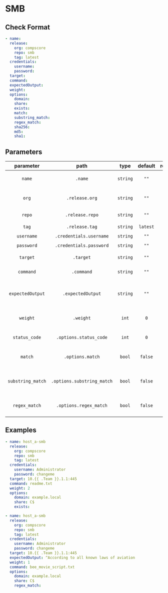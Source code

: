# SMB

## Check Format

```yaml
- name:
  release:
    org: compscore
    repo: smb
    tag: latest
  credentials:
    username:
    password:
  target:
  command:
  expectedOutput:
  weight:
  options:
    domain:
    share:
    exists:
    match:
    substring_match:
    regex_match:
    sha256:
    md5:
    sha1:
```

## Parameters

|     parameter     |            path            |   type   | default  | required | description                                           |
| :---------------: | :------------------------: | :------: | :------: | :------: | :---------------------------------------------------- |
|      `name`       |          `.name`           | `string` |   `""`   |  `true`  | `name of check (must be unique)`                      |
|       `org`       |       `.release.org`       | `string` |   `""`   |  `true`  | `organization that check repository belongs to`       |
|      `repo`       |      `.release.repo`       | `string` |   `""`   |  `true`  | `repository of the check`                             |
|       `tag`       |       `.release.tag`       | `string` | `latest` | `false`  | `tagged version of check`                             |
|    `username`     |  `.credentials.username`   | `string` |   `""`   | `false`  | `smb username`                                        |
|    `password`     |  `.credentials.password`   | `string` |   `""`   | `false`  | `default smb password`                                |
|     `target`      |         `.target`          | `string` |   `""`   |  `true`  | `network target for smb server`                       |
|     `command`     |         `.command`         | `string` |   `""`   | `false`  | `file tp check against expectedOutput`                |
| `expectedOutput`  |     `.expectedOutput`      | `string` |   `""`   | `false`  | `expected output for check to measured against`       |
|     `weight`      |         `.weight`          |  `int`   |   `0`    |  `true`  | `amount of points a successful check is worth`        |
|   `status_code`   |   `.options.status_code`   |  `int`   |   `0`    | `false`  | `check status_code of the response`                   |
|      `match`      |      `.options.match`      |  `bool`  | `false`  | `false`  | `check contents of targeted file are exact match`     |
| `substring_match` | `.options.substring_match` |  `bool`  | `false`  | `false`  | `check contents of targeted file are substring match` |
|   `regex_match`   |   `.options.regex_match`   |  `bool`  | `false`  | `false`  | `check contents of targeted file are regex match`     |

## Examples

```yaml
- name: host_a-smb
  release:
    org: compscore
    repo: smb
    tag: latest
  credentials:
    username: Administrator
    password: changeme
  target: 10.{{ .Team }}.1.1:445
  command: readme.txt
  weight: 2
  options:
    domain: example.local
    share: C$
    exists:
```

```yaml
- name: host_a-smb
  release:
    org: compscore
    repo: smb
    tag: latest
  credentials:
    username: Administrator
    password: changeme
  target: 10.{{ .Team }}.1.1:445
  expectedOutput: ^According to all known laws of aviation
  weight: 1
  command: bee_movie_script.txt
  options:
    domain: example.local
    share: C$
    regex_match:
```
